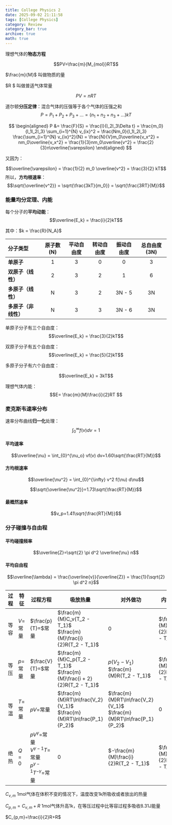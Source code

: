 ```yaml
---
title: College Physics 2
date: 2025-09-02 21:11:58
tags: [College Physics]
category: Review
category_bar: true
archive: true
math: true
---
```


理想气体的**物态方程**

$$PV=\frac{m}{M_{mol}}RT$$

$\frac{m}{M}$ 叫做物质的量

 $R $ 叫做普适气体常量

$$PV=nRT$$


道尔顿**分压定律**：混合气体的压强等于各个气体的压强之和
$$ P=P_{1}+P_{2}+P_{3}+...=(n_{1}+n_{2}+n_{3}+...)kT$$


$$ \begin{aligned}
P &= \frac{F}{S} = \frac{I}{l_2l_3\Delta t} = \frac{m_0}{l_1l_2l_3} \sum_{i=1}^{N} v_{ix}^2 = \frac{Nm_0}{l_1l_2l_3} \frac{\sum_{i=1}^{N} v_{ix}^2}{N} 
= \frac{N}{V}m_0\overline{v_x^2} = nm_0\overline{v_x^2} 
= \frac{1}{3}nm_0\overline{v^2} = \frac{2}{3}n\overline{\varepsilon}
\end{aligned} $$

又因为：

$$\overline{\varepsilon} = \frac{1}{2} m_0 \overline{v^2} = \frac{3}{2} kT$$
所以，**方均根速率**：
$$\sqrt{\overline{v^2}} = \sqrt{\frac{3kT}{m_0}} = \sqrt{\frac{3RT}{M}}$$

### 能量均分定理、内能
每个分子的**平均动能**：
$$\overline{E_k} = \frac{i}{2}kT$$

其中：$k = \frac{R}{N_A}$

| 分子类型           | 原子数 (N) | 平动自由度 | 转动自由度 | 振动自由度 | 总自由度 (3N) |
| :----------------- | :--------: | :--------: | :--------: | :--------: | :-----------: |
| **单原子**         |     1      |     3      |     0      |     0      |       3       |
| **双原子（线性）** |     2      |     3      |     2      |     1      |       6       |
| **多原子（线性）** |     N      |     3      |     2      |  3N - 5    |      3N       |
| **多原子（非线性）**|     N      |     3      |     3      |  3N - 6    |      3N       |

单原子分子有三个自由度：
$$\overline{E_k} = \frac{3}{2}kT$$

双原子分子有五个自由度：
$$\overline{E_k} = \frac{5}{2}kT$$

多原子分子有六个自由度：

$$\overline{E_k} = 3kT$$

理想气体内能：
$$E= \frac{m}{M}\frac{i}{2}RT $$

### 麦克斯韦速率分布
速率分布曲线**归一化**处理：
$$\int_{0}^{\infty} f(v)  dv = 1$$

#### 平均速率
$$\overline{\nu} = \int_{0}^{\nu_o} vf(v)  dv=1.60\sqrt{\frac{RT}{M}}$$

#### 方均根速率
$$\overline{\nu^2} = \int_{0}^{\infty} v^2 f(\nu)  d\nu$$

$$\sqrt{\overline{\nu^2}}=1.73\sqrt{\frac{RT}{M}}$$

#### 最概然速率
$$v_p=1.41\sqrt{\frac{RT}{M}}$$

### 分子碰撞与自由程

#### 平均碰撞频率
$$\overline{Z}=\sqrt{2} \pi d^2 \overline{\nu} n$$

#### 平均自由程
$$\overline{\lambda} = \frac{\overline{v}}{\overline{Z}} = \frac{1}{\sqrt{2} \pi d^2 n}$$


| 过程   | 特征| 过程方程  | 吸放热量 | 对外做功 | 内能增量 |
| ------ | ---------- | -------------- | -------------- | --------- | --------------- |
| 等容  | $V=$常量| $\frac{p}{T}=$常量                | $\frac{m}{M}C_v(T_2 - T_1)$ <br>$\frac{m}{M}\frac{i}{2}R(T_2 - T_1)$ |$0$| $\frac{m}{M}\frac{i}{2}R(T_2 - T_1)$ |
| 等压   |$p=$常量| $\frac{V}{T}=$常量 | $\frac{m}{M}C_p(T_2 - T_1)$ <br> $\frac{m}{M}\frac{i + 2}{2}R(T_2 - T_1)$ | $p(V_2 - V_1)$ <br> $\frac{m}{M}R(T_2 - T_1)$  | $\frac{m}{M}\frac{i}{2}R(T_2 - T_1)$ |
| 等温   |$T=$常量| $pV=$常量 | $\frac{m}{M}RT\ln\frac{V_2}{V_1}$ <br> $\frac{m}{M}RT\ln\frac{P_1}{P_2}$   | $\frac{m}{M}RT\ln\frac{V_2}{V_1}$ <br> $\frac{m}{M}RT\ln\frac{P_1}{P_2}$ | $0$ |
| 绝热   |$Q=0$|$pV^\gamma=$常量 <br> $V^{\gamma - 1}T=$常量 <br> $p^{\gamma - 1}T^{-\gamma}=$常量 |$0$|$-\frac{m}{M}\frac{i}{2}R(T_2 - T_1)$ | $\frac{m}{M}\frac{i}{2}R(T_2 - T_1)$ |


$C_{v,m}$ 1mol气体在体积不变的情况下，温度改变1k所吸收或者放出的热量

$C_{p,m}=C_{v,m}+R$ 1mol气体升高1k，在等压过程中比等容过程多吸收8.31J能量

$C_{p,m}=\frac{i}{2}R+R$